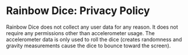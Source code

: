 # Rainbow Dice: Privacy Policy

Rainbow Dice does not collect any user data for any reason.  It does not
require any permissions other than accelerometer usage.  The accelerometer
data is only used to roll the dice (creates randomness and gravity measurements
cause the dice to bounce toward the screen).

